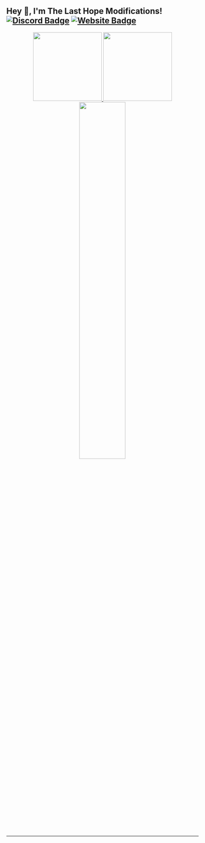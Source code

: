 ## Hey :wave:, I'm The Last Hope Modifications! [![Discord Badge](https://img.shields.io/badge/-Discord-9B9B9B?style=flat-square&logo=Discord&logoColor=white)](https://discord.gg/UVPub48xYh) [![Website Badge](https://img.shields.io/badge/Website-9B9B9B?style=flat-square&logo=google-chrome&logoColor=white)](http://thelasthope.net/)

<p align="center">
<a href="https://github.com/The-Last-Hope-Modifications">
  <img height="180em" src="https://github-readme-stats.vercel.app/api?username=The-Last-Hope-Modifications&show_icons=true&title_color=5865F2&icon_color=5865F2&text_color=FFFFFF&bg_color=171B23&include_all_commits=true&count_private=true"/>
  <img height="180em" src="https://github-readme-stats.vercel.app/api/top-langs/?username=The-Last-Hope-Modifications&layout=compact&langs_count=8&title_color=5865F2&icon_color=5865F2&text_color=FFFFFF&bg_color=171B23"/>
  <img width="49%" src="https://github-readme-streak-stats.herokuapp.com/?user=The-Last-Hope-Modifications&fire=5865F2&fire=5865F2&currStreakNum=ffffff&sideLabels=5865F2&currStreakLabel=5865F2&stroke=5865F2&sideNums=ffffff&dates=ffffff&border=ffffff&text_color=FFFFFF&background=171B23" /></a>
</a>
</p>
 


---
